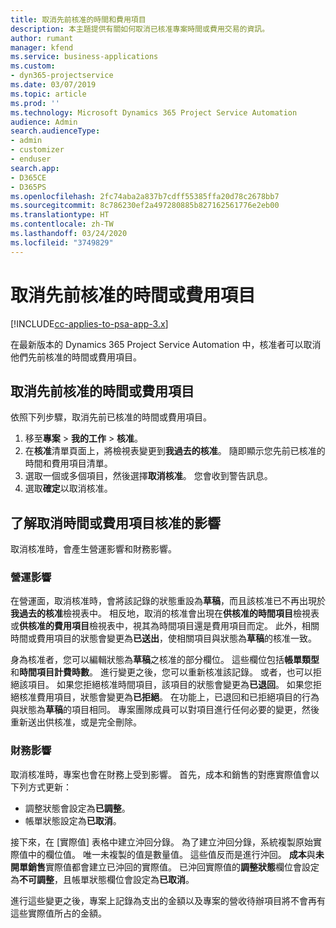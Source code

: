 ```yaml
---
title: 取消先前核准的時間和費用項目
description: 本主題提供有關如何取消已核准專案時間或費用交易的資訊。
author: rumant
manager: kfend
ms.service: business-applications
ms.custom:
- dyn365-projectservice
ms.date: 03/07/2019
ms.topic: article
ms.prod: ''
ms.technology: Microsoft Dynamics 365 Project Service Automation
audience: Admin
search.audienceType:
- admin
- customizer
- enduser
search.app:
- D365CE
- D365PS
ms.openlocfilehash: 2fc74aba2a837b7cdff55385ffa20d78c2678bb7
ms.sourcegitcommit: 8c786230ef2a497280885b827162561776e2eb00
ms.translationtype: HT
ms.contentlocale: zh-TW
ms.lasthandoff: 03/24/2020
ms.locfileid: "3749829"
---
```

# <a name="cancel-previously-approved-time-or-expense-entries"></a>取消先前核准的時間或費用項目

[!INCLUDE[cc-applies-to-psa-app-3.x](../includes/cc-applies-to-psa-app-3x.md)]

在最新版本的 Dynamics 365 Project Service Automation 中，核准者可以取消他們先前核准的時間或費用項目。

## <a name="cancel-a-previously-approved-time-or-expense-entry"></a>取消先前核准的時間或費用項目

依照下列步驟，取消先前已核准的時間或費用項目。

1. 移至**專案** \> **我的工作** \> **核准**。
2. 在**核准**清單頁面上，將檢視表變更到**我過去的核准**。 隨即顯示您先前已核准的時間和費用項目清單。
3. 選取一個或多個項目，然後選擇**取消核准**。 您會收到警告訊息。
4. 選取**確定**以取消核准。

## <a name="understand-the-impact-of-canceling-a-time-or-expense-entry-approval"></a>了解取消時間或費用項目核准的影響

取消核准時，會產生營運影響和財務影響。

### <a name="operational-impact"></a>營運影響

在營運面，取消核准時，會將該記錄的狀態重設為**草稿**，而且該核准已不再出現於**我過去的核准**檢視表中。 相反地，取消的核准會出現在**供核准的時間項目**檢視表或**供核准的費用項目**檢視表中，視其為時間項目還是費用項目而定。 此外，相關時間或費用項目的狀態會變更為**已送出**，使相關項目與狀態為**草稿**的核准一致。

身為核准者，您可以編輯狀態為**草稿**之核准的部分欄位。 這些欄位包括**帳單類型**和**時間項目計費時數**。 進行變更之後，您可以重新核准該記錄。 或者，也可以拒絕該項目。 如果您拒絕核准時間項目，該項目的狀態會變更為**已退回**。 如果您拒絕核准費用項目，狀態會變更為**已拒絕**。 在功能上，已退回和已拒絕項目的行為與狀態為**草稿**的項目相同。 專案團隊成員可以對項目進行任何必要的變更，然後重新送出供核准，或是完全刪除。

### <a name="financial-impact"></a>財務影響

取消核准時，專案也會在財務上受到影響。 首先，成本和銷售的對應實際值會以下列方式更新：

- 調整狀態會設定為**已調整**。
- 帳單狀態設定為**已取消**。

接下來，在 [實際值] 表格中建立沖回分錄。 為了建立沖回分錄，系統複製原始實際值中的欄位值。 唯一未複製的值是數量值。 這些值反而是進行沖回。 **成本**與**未開單銷售**實際值都會建立已沖回的實際值。 已沖回實際值的**調整狀態**欄位會設定為**不可調整**，且帳單狀態欄位會設定為**已取消**。

進行這些變更之後，專案上記錄為支出的金額以及專案的營收待辦項目將不會再有這些實際值所占的金額。
